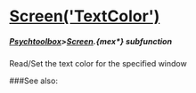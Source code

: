 # [Screen('TextColor')](Screen-TextColor) 
##### [Psychtoolbox](Pyschtoolbox)>[Screen](Screen).{mex*} subfunction


Read/Set the text color for the specified window  


###See also:

